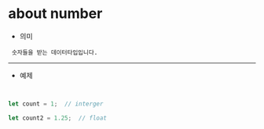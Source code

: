# about number

- 의미 <br>

` 숫자들을 받는 데이터타입입니다.`

***
 - 예제 <br>

```javascript


let count = 1;  // interger

let count2 = 1.25;  // float



```






